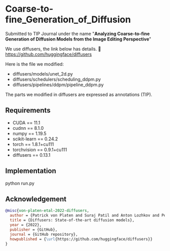 # Coarse-to-fine_Generation_of_Diffusion
Submitted to TIP Journal under the name "**Analyzing Coarse-to-fine Generation of Diffusion Models from the Image Editing Perspective**"

We use diffusers, the link below has details.
🤗 https://github.com/huggingface/diffusers

Here is the file we modified:
- diffusers/models/unet_2d.py
- diffusers/schedulers/scheduling_ddpm.py
- diffusers/pipelines/ddpm/pipeline_ddpm.py

The parts we modified in diffusers are expressed as annotations (TIP).

## Requirements

- CUDA == 11.1
- cudnn == 8.1.0
- numpy == 1.19.5
- scikit-learn == 0.24.2
- torch == 1.8.1+cu111
- torchvision == 0.9.1+cu111
- diffusers == 0.13.1


## Implementation

python run.py

## Acknowledgement

```bibtex
@misc{von-platen-etal-2022-diffusers,
  author = {Patrick von Platen and Suraj Patil and Anton Lozhkov and Pedro Cuenca and Nathan Lambert and Kashif Rasul and Mishig Davaadorj and Thomas Wolf},
  title = {Diffusers: State-of-the-art diffusion models},
  year = {2022},
  publisher = {GitHub},
  journal = {GitHub repository},
  howpublished = {\url{https://github.com/huggingface/diffusers}}
}
```
